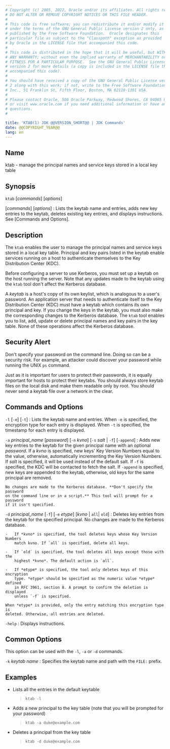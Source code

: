 ```yaml
---
# Copyright (c) 2005, 2022, Oracle and/or its affiliates. All rights reserved.
# DO NOT ALTER OR REMOVE COPYRIGHT NOTICES OR THIS FILE HEADER.
#
# This code is free software; you can redistribute it and/or modify it
# under the terms of the GNU General Public License version 2 only, as
# published by the Free Software Foundation.  Oracle designates this
# particular file as subject to the "Classpath" exception as provided
# by Oracle in the LICENSE file that accompanied this code.
#
# This code is distributed in the hope that it will be useful, but WITHOUT
# ANY WARRANTY; without even the implied warranty of MERCHANTABILITY or
# FITNESS FOR A PARTICULAR PURPOSE.  See the GNU General Public License
# version 2 for more details (a copy is included in the LICENSE file that
# accompanied this code).
#
# You should have received a copy of the GNU General Public License version
# 2 along with this work; if not, write to the Free Software Foundation,
# Inc., 51 Franklin St, Fifth Floor, Boston, MA 02110-1301 USA.
#
# Please contact Oracle, 500 Oracle Parkway, Redwood Shores, CA 94065 USA
# or visit www.oracle.com if you need additional information or have any
# questions.
#

title: 'KTAB(1) JDK @@VERSION_SHORT@@ | JDK Commands'
date: @@COPYRIGHT_YEAR@@
lang: en
---
```


## Name

ktab - manage the principal names and service keys stored in a local key
table

## Synopsis

`ktab` \[*commands*\] \[*options*\]

\[*commands*\] \[*options*\]
:   Lists the keytab name and entries, adds new key entries to the keytab,
    deletes existing key entries, and displays instructions. See [Commands and
    Options].

## Description

The `ktab` enables the user to manage the principal names and service keys
stored in a local key table. Principal and key pairs listed in the keytab
enable services running on a host to authenticate themselves to the Key
Distribution Center (KDC).

Before configuring a server to use Kerberos, you must set up a keytab on the
host running the server. Note that any updates made to the keytab using the
`ktab` tool don't affect the Kerberos database.

A *keytab* is a host's copy of its own keylist, which is analogous to a user's
password. An application server that needs to authenticate itself to the Key
Distribution Center (KDC) must have a keytab which contains its own principal
and key. If you change the keys in the keytab, you must also make the
corresponding changes to the Kerberos database. The `ktab` tool enables you to
list, add, update or delete principal names and key pairs in the key table.
None of these operations affect the Kerberos database.

## Security Alert

Don't specify your password on the command line. Doing so can be a security
risk. For example, an attacker could discover your password while running the
UNIX `ps` command.

Just as it is important for users to protect their passwords, it is equally
important for hosts to protect their keytabs. You should always store keytab
files on the local disk and make them readable only by root. You should never
send a keytab file over a network in the clear.

## Commands and Options

`-l` \[`-e`\] \[`-t`\]
:   Lists the keytab name and entries. When `-e` is specified, the encryption
    type for each entry is displayed. When `-t` is specified, the timestamp for
    each entry is displayed.

`-a` *principal\_name* \[*password*\] \[`-n` *kvno*\] \[`-s` *salt* \| `-f`\] \[`-append`\]
:   Adds new key entries to the keytab for the given principal name with an
    optional *password*. If a *kvno* is specified, new keys' Key Version
    Numbers equal to the value, otherwise, automatically incrementing the Key
    Version Numbers. If *salt* is specified, it will be used instead of the
    default salt. If `-f` is specified, the KDC will be contacted to
    fetch the salt. If `-append` is specified, new keys are appended to the
    keytab, otherwise, old keys for the same principal are removed.

    No changes are made to the Kerberos database. **Don't specify the password
    on the command line or in a script.** This tool will prompt for a password
    if it isn't specified.

`-d` *principal\_name* \[`-f`\] \[`-e` *etype*\] \[*kvno* \| `all`\| `old`\]
:   Deletes key entries from the keytab for the specified principal. No changes
    are made to the Kerberos database.

    -   If *kvno* is specified, the tool deletes keys whose Key Version Numbers
        match kvno. If `all` is specified, delete all keys.

    -   If `old` is specified, the tool deletes all keys except those with the
        highest *kvno*. The default action is `all`.

    -   If *etype* is specified, the tool only deletes keys of this encryption
        type. *etype* should be specified as the numeric value *etype* defined
        in RFC 3961, section 8. A prompt to confirm the deletion is displayed
        unless `-f` is specified.

    When *etype* is provided, only the entry matching this encryption type is
    deleted. Otherwise, all entries are deleted.

`-help`
:   Displays instructions.

## Common Options

This option can be used with the `-l`, `-a` or `-d` commands.

`-k` *keytab name*
:   Specifies the keytab name and path with the `FILE:` prefix.

## Examples

-   Lists all the entries in the default keytable

    >   `ktab -l`

-   Adds a new principal to the key table (note that you will be prompted for
    your password)

    >   `ktab -a duke@example.com`

-   Deletes a principal from the key table

    >   `ktab -d duke@example.com`
